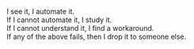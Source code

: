 I see it, I automate it. <br>
  If I cannot automate it, I study it.<br>
    If I cannot understand it, I find a workaround.<br>
      If any of the above fails, then I drop it to someone else. <br>

      
